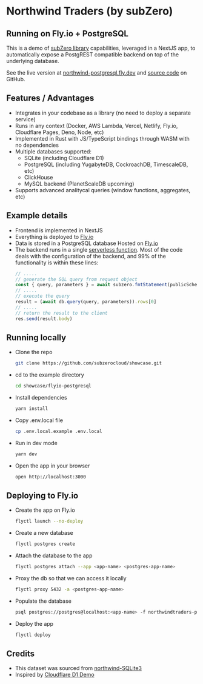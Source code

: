 # Northwind Traders (by subZero)
## Running on Fly.io + PostgreSQL
This is a demo of [subZero library](https://www.npmjs.com/package/@subzerocloud/nodejs) capabilities, leveraged in a NextJS app, to automatically expose a PostgREST compatible backend on top of the underlying database. 

See the live version at [northwind-postgresql.fly.dev](https://northwind-postgresql.fly.dev) and [source code](https://github.com/subzerocloud/showcase/tree/main/flyio-postgresql) on GitHub.

## Features / Advantages
- Integrates in your codebase as a library (no need to deploy a separate service) 
- Runs in any context (Docker, AWS Lambda, Vercel, Netlify, Fly.io, Cloudflare Pages, Deno, Node, etc)
- Implemented in Rust with JS/TypeScript bindings through WASM with no dependencies
- Multiple databases supported:
    - SQLite (including Cloudflare D1)
    - PostgreSQL (including YugabyteDB, CockroachDB, TimescaleDB, etc)
    - ClickHouse
    - MySQL backend (PlanetScaleDB upcoming)
- Supports advanced analitycal queries (window functions, aggregates, etc)

## Example details
- Frontend is implemented in NextJS
- Everything is deployed to [Fly.io](https://fly.io/)
- Data is stored in a PostgreSQL database Hosted on [Fly.io](https://fly.io/)
- The backend runs in a single [serverless function](https://github.com/subzerocloud/showcase/blob/main/flyio-postgresql/pages/api/%5B...path%5D.ts). 
    Most of the code deals with the configuration of the backend, and 99% of the functionality is within these lines:
    ```typescript
    // .....
    // generate the SQL query from request object
    const { query, parameters } = await subzero.fmtStatement(publicSchema, `${urlPrefix}/`, role, req, queryEnv)
    // .....
    // execute the query
    result = (await db.query(query, parameters)).rows[0]
    // .....
    // return the result to the client
    res.send(result.body)
    ```

## Running locally
- Clone the repo
    ```bash
    git clone https://github.com/subzerocloud/showcase.git
    ```
 - cd to the example directory
    ```bash
    cd showcase/flyio-postgresql
    ```
- Install dependencies
    ```bash
    yarn install
    ```
- Copy .env.local file
    ```bash
    cp .env.local.example .env.local
    ```
- Run in dev mode
    ```bash
    yarn dev
    ```
- Open the app in your browser
    ```bash
    open http://localhost:3000
    ```

## Deploying to Fly.io
- Create the app on Fly.io
    ```bash
    flyctl launch --no-deploy
    ```

- Create a new database
    ```bash
    flyctl postgres create
    ```

- Attach the database to the app
    ```bash
    flyctl postgres attach --app <app-name> <postgres-app-name>
    ```
- Proxy the db so that we can access it locally
    ```bash
    flyctl proxy 5432 -a <postgres-app-name>
    ```

- Populate the database
    ```bash
    psql postgres://postgres@localhost:<app-name> -f northwindtraders-postgres.sql
    ```

- Deploy the app
    ```bash
    flyctl deploy
    ```

## Credits
- This dataset was sourced from [northwind-SQLite3](https://github.com/jpwhite3/northwind-SQLite3)
- Inspired by [Cloudflare D1 Demo](https://northwind.d1sql.com/)



